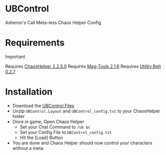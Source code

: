 # UBControl
 Asheron's Call Meta-less Chaos Helper Config

# Requirements
> [!IMPORTANT]
> Requires [ChaosHelper 2.2.5.0](https://github.com/Oonej/ChaosHelper/releases/tag/2.2.5.0)
> Requires [Mag-Tools 2.1.6](https://github.com/Mag-nus/Mag-Plugins/releases/tag/Mag-Tools-v2.1.6)
> Requires [Utility Belt 0.2.7](https://utilitybelt.gitlab.io/releases/)

# Installation
- Download the [UBControl Files](https://github.com/mudzereli/UBControl/archive/refs/heads/main.zip)
- Unzip `UBControl.Layout` and `UBControl_config.txt` to your ChaosHelper folder
- Once in game, Open Chaos Helper
    - Set your Chat Command to `/ub bc`
    - Set your Config File to `UBControl_config.txt`
    - Hit the [Load] Button
- You are done and Chaos Helper should now control your characters without a meta.